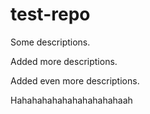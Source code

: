 # test-repo

Some descriptions.

Added more descriptions.

Added even more descriptions.

Hahahahahahahahahahahaah
